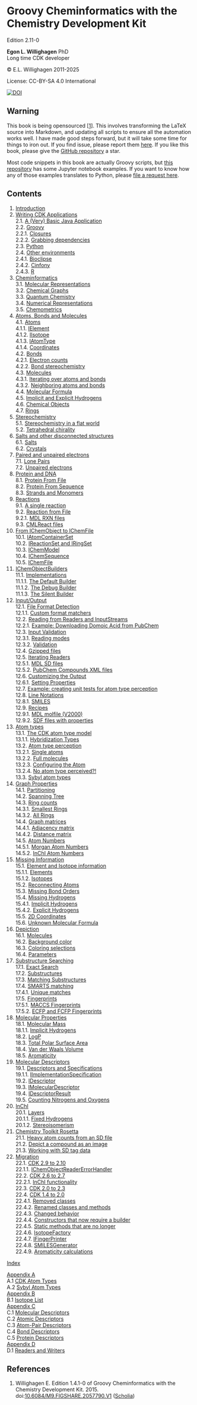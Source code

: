 # Groovy Cheminformatics with the Chemistry Development Kit

<script type="application/ld+json">
{
  "@context":"http://schema.org/",
  "@type":"CreativeWork",
  "about":"This text book describes how to write cheminformatics software with Groovy and the Chemistry Development Kit.",
  "audience":[{
    "@type":"Audience","name":"post-docs"
  }],
  "genre":[{
    "@type":"URL","url":"http://edamontology.org/topic_2258"
  }],
  "name":"Groovy Cheminformatics with the Chemistry Development Kit",
  "author":[{
    "@type":"Person",
    "name":"Egon Willighagen",
    "identifier":"0000-0001-7542-0286"
  }],
  "keywords":"cheminformatics, chemoinformatics, java, Groovy, Chemistry Development Kit, CDK",
  "license":"CC BY-SA 4.0",
  "url": "https://egonw.github.io/cdkbook/",
  "version":"2.11-0"
}
</script>


Edition 2.11-0

**Egon L. Willighagen** PhD<br />
Long time CDK developer

© E.L. Willighagen 2011-2025

License: CC-BY-SA 4.0 International

[![DOI](https://zenodo.org/badge/163004968.svg)](https://zenodo.org/badge/latestdoi/163004968)

## Warning

This book is being opensourced [<a href="#citeref1">1</a>]. This involves transforming the LaTeX source into Markdown,
and updating all scripts to ensure all the automation works well. I have made good
steps forward, but it will take some time for things to iron out. If you find issue,
please report them [here](https://github.com/cdk/cdkbook/issues). If you like this
book, please give the [GitHub repository](https://github.com/cdk/cdkbook/) a star.

Most code snippets
in this book are actually Groovy scripts, but [this repository](https://cdk.github.io/chempyformatics/)
has some Jupyter notebook examples. If you want to know how any of those examples translates
to Python, please [file a request here](https://github.com/cdk/chempyformatics/issues).

## Contents

1. [Introduction](introduction.md) <br />
2. [Writing CDK Applications](writingApps.md) <br />
2.1. [A (Very) Basic Java Application](writingApps.md#a-(very)-basic-java-application) <br />
2.2. [Groovy](writingApps.md#groovy) <br />
2.2.1. [Closures](writingApps.md#closures) <br />
2.2.2. [Grabbing dependencies](writingApps.md#grabbing-dependencies) <br />
2.3. [Python](writingApps.md#python) <br />
2.4. [Other environments](writingApps.md#other-environments) <br />
2.4.1. [Bioclipse](writingApps.md#bioclipse) <br />
2.4.2. [Cinfony](writingApps.md#cinfony) <br />
2.4.3. [R](writingApps.md#r) <br />
3. [Cheminformatics](cheminfo.md) <br />
3.1. [Molecular Representations](cheminfo.md#molecular-representations) <br />
3.2. [Chemical Graphs](cheminfo.md#chemical-graphs) <br />
3.3. [Quantum Chemistry](cheminfo.md#quantum-chemistry) <br />
3.4. [Numerical Representations](cheminfo.md#numerical-representations) <br />
3.5. [Chemometrics](cheminfo.md#chemometrics) <br />
4. [Atoms, Bonds and Molecules](atomsbonds.md) <br />
4.1. [Atoms](atomsbonds.md#atoms) <br />
4.1.1. [IElement](atomsbonds.md#ielement) <br />
4.1.2. [IIsotope](atomsbonds.md#iisotope) <br />
4.1.3. [IAtomType](atomsbonds.md#iatomtype) <br />
4.1.4. [Coordinates](atomsbonds.md#coordinates) <br />
4.2. [Bonds](atomsbonds.md#bonds) <br />
4.2.1. [Electron counts](atomsbonds.md#electron-counts) <br />
4.2.2. [Bond stereochemistry](atomsbonds.md#bond-stereochemistry) <br />
4.3. [Molecules](atomsbonds.md#molecules) <br />
4.3.1. [Iterating over atoms and bonds](atomsbonds.md#iterating-over-atoms-and-bonds) <br />
4.3.2. [Neighboring atoms and bonds](atomsbonds.md#neighboring-atoms-and-bonds) <br />
4.4. [Molecular Formula](atomsbonds.md#molecular-formula) <br />
4.5. [Implicit and Explicit Hydrogens](atomsbonds.md#implicit-and-explicit-hydrogens) <br />
4.6. [Chemical Objects](atomsbonds.md#chemical-objects) <br />
4.7. [Rings](atomsbonds.md#rings) <br />
5. [Stereochemistry](stereo.md) <br />
5.1. [Stereochemistry in a flat world](stereo.md#stereochemistry-in-a-flat-world) <br />
5.2. [Tetrahedral chirality](stereo.md#tetrahedral-chirality) <br />
6. [Salts and other disconnected structures](salts.md) <br />
6.1. [Salts](salts.md#salts) <br />
6.2. [Crystals](salts.md#crystals) <br />
7. [Paired and unpaired electrons](unpairedelectrons.md) <br />
7.1. [Lone Pairs](unpairedelectrons.md#lone-pairs) <br />
7.2. [Unpaired electrons](unpairedelectrons.md#unpaired-electrons) <br />
8. [Protein and DNA](protein.md) <br />
8.1. [Protein From File](protein.md#protein-from-file) <br />
8.2. [Protein From Sequence](protein.md#protein-from-sequence) <br />
8.3. [Strands and Monomers](protein.md#strands-and-monomers) <br />
9. [Reactions](reaction.md) <br />
9.1. [A single reaction](reaction.md#a-single-reaction) <br />
9.2. [Reaction from File](reaction.md#reaction-from-file) <br />
9.2.1. [MDL RXN files](reaction.md#mdl-rxn-files) <br />
9.3. [CMLReact files](reaction.md#cmlreact-files) <br />
10. [From IChemObject to IChemFile](chemobject.md) <br />
10.1. [IAtomContainerSet](chemobject.md#iatomcontainerset) <br />
10.2. [IReactionSet and IRingSet](chemobject.md#ireactionset-and-iringset) <br />
10.3. [IChemModel](chemobject.md#ichemmodel) <br />
10.4. [IChemSequence](chemobject.md#ichemsequence) <br />
10.5. [IChemFile](chemobject.md#ichemfile) <br />
11. [IChemObjectBuilders](builders.md) <br />
11.1. [Implementations](builders.md#implementations) <br />
11.1.1. [The Default Builder](builders.md#the-default-builder) <br />
11.1.2. [The Debug Builder](builders.md#the-debug-builder) <br />
11.1.3. [The Silent Builder](builders.md#the-silent-builder) <br />
12. [Input/Output](io.md) <br />
12.1. [File Format Detection](io.md#file-format-detection) <br />
12.1.1. [Custom format matchers](io.md#custom-format-matchers) <br />
12.2. [Reading from Readers and InputStreams](io.md#reading-from-readers-and-inputstreams) <br />
12.2.1. [Example: Downloading Domoic Acid from PubChem](io.md#example:-downloading-domoic-acid-from-pubchem) <br />
12.3. [Input Validation](io.md#input-validation) <br />
12.3.1. [Reading modes](io.md#reading-modes) <br />
12.3.2. [Validation](io.md#validation) <br />
12.4. [Gzipped files](io.md#gzipped-files) <br />
12.5. [Iterating Readers](io.md#iterating-readers) <br />
12.5.1. [MDL SD files](io.md#mdl-sd-files) <br />
12.5.2. [PubChem Compounds XML files](io.md#pubchem-compounds-xml-files) <br />
12.6. [Customizing the Output](io.md#customizing-the-output) <br />
12.6.1. [Setting Properties](io.md#setting-properties) <br />
12.7. [Example: creating unit tests for atom type perception](io.md#example:-creating-unit-tests-for-atom-type-perception) <br />
12.8. [Line Notations](io.md#line-notations) <br />
12.8.1. [SMILES](io.md#smiles) <br />
12.9. [Recipes](io.md#recipes) <br />
12.9.1. [MDL molfile (V2000)](io.md#mdl-molfile-(v2000)) <br />
12.9.2. [SDF files with properties](io.md#sdf-files-with-properties) <br />
13. [Atom types](atomtype.md) <br />
13.1. [The CDK atom type model](atomtype.md#the-cdk-atom-type-model) <br />
13.1.1. [Hybridization Types](atomtype.md#hybridization-types) <br />
13.2. [Atom type perception](atomtype.md#atom-type-perception) <br />
13.2.1. [Single atoms](atomtype.md#single-atoms) <br />
13.2.2. [Full molecules](atomtype.md#full-molecules) <br />
13.2.3. [Configuring the Atom](atomtype.md#configuring-the-atom) <br />
13.2.4. [No atom type perceived?!](atomtype.md#no-atom-type-perceived?!) <br />
13.3. [Sybyl atom types](atomtype.md#sybyl-atom-types) <br />
14. [Graph Properties](graph.md) <br />
14.1. [Partitioning](graph.md#partitioning) <br />
14.2. [Spanning Tree](graph.md#spanning-tree) <br />
14.3. [Ring counts](graph.md#ring-counts) <br />
14.3.1. [Smallest Rings](graph.md#smallest-rings) <br />
14.3.2. [All Rings](graph.md#all-rings) <br />
14.4. [Graph matrices](graph.md#graph-matrices) <br />
14.4.1. [Adjacency matrix](graph.md#adjacency-matrix) <br />
14.4.2. [Distance matrix](graph.md#distance-matrix) <br />
14.5. [Atom Numbers](graph.md#atom-numbers) <br />
14.5.1. [Morgan Atom Numbers](graph.md#morgan-atom-numbers) <br />
14.5.2. [InChI Atom Numbers](graph.md#inchi-atom-numbers) <br />
15. [Missing Information](missing.md) <br />
15.1. [Element and Isotope information](missing.md#element-and-isotope-information) <br />
15.1.1. [Elements](missing.md#elements) <br />
15.1.2. [Isotopes](missing.md#isotopes) <br />
15.2. [Reconnecting Atoms](missing.md#reconnecting-atoms) <br />
15.3. [Missing Bond Orders](missing.md#missing-bond-orders) <br />
15.4. [Missing Hydrogens](missing.md#missing-hydrogens) <br />
15.4.1. [Implicit Hydrogens](missing.md#implicit-hydrogens) <br />
15.4.2. [Explicit Hydrogens](missing.md#explicit-hydrogens) <br />
15.5. [2D Coordinates](missing.md#2d-coordinates) <br />
15.6. [Unknown Molecular Formula](missing.md#unknown-molecular-formula) <br />
16. [Depiction](depiction.md) <br />
16.1. [Molecules](depiction.md#molecules) <br />
16.2. [Background color](depiction.md#background-color) <br />
16.3. [Coloring selections](depiction.md#coloring-selections) <br />
16.4. [Parameters](depiction.md#parameters) <br />
17. [Substructure Searching](substructure.md) <br />
17.1. [Exact Search](substructure.md#exact-search) <br />
17.2. [Substructures](substructure.md#substructures) <br />
17.3. [Matching Substructures](substructure.md#matching-substructures) <br />
17.4. [SMARTS matching](substructure.md#smarts-matching) <br />
17.4.1. [Unique matches](substructure.md#unique-matches) <br />
17.5. [Fingerprints](substructure.md#fingerprints) <br />
17.5.1. [MACCS Fingerprints](substructure.md#maccs-fingerprints) <br />
17.5.2. [ECFP and FCFP Fingerprints](substructure.md#ecfp-and-fcfp-fingerprints) <br />
18. [Molecular Properties](properties.md) <br />
18.1. [Molecular Mass](properties.md#molecular-mass) <br />
18.1.1. [Implicit Hydrogens](properties.md#implicit-hydrogens) <br />
18.2. [LogP](properties.md#logp) <br />
18.3. [Total Polar Surface Area](properties.md#total-polar-surface-area) <br />
18.4. [Van der Waals Volume](properties.md#van-der-waals-volume) <br />
18.5. [Aromaticity](properties.md#aromaticity) <br />
19. [Molecular Descriptors](descriptor.md) <br />
19.1. [Descriptors and Specifications](descriptor.md#descriptors-and-specifications) <br />
19.1.1. [IImplementationSpecification](descriptor.md#iimplementationspecification) <br />
19.2. [IDescriptor](descriptor.md#idescriptor) <br />
19.3. [IMolecularDescriptor](descriptor.md#imoleculardescriptor) <br />
19.4. [IDescriptorResult](descriptor.md#idescriptorresult) <br />
19.5. [Counting Nitrogens and Oxygens](descriptor.md#counting-nitrogens-and-oxygens) <br />
20. [InChI](inchi.md) <br />
20.1. [Layers](inchi.md#layers) <br />
20.1.1. [Fixed Hydrogens](inchi.md#fixed-hydrogens) <br />
20.1.2. [Stereoisomerism](inchi.md#stereoisomerism) <br />
21. [Chemistry Toolkit Rosetta](ctr.md) <br />
21.1. [Heavy atom counts from an SD file](ctr.md#heavy-atom-counts-from-an-sd-file) <br />
21.2. [Depict a compound as an image](ctr.md#depict-a-compound-as-an-image) <br />
21.3. [Working with SD tag data](ctr.md#working-with-sd-tag-data) <br />
22. [Migration](migration.md) <br />
22.1. [CDK 2.9 to 2.10](migration.md#cdk-29-to-210) <br />
22.1.1. [IChemObjectReaderErrorHandler](migration.md#ichemobjectreadererrorhandler) <br />
22.2. [CDK 2.6 to 2.7](migration.md#cdk-26-to-27) <br />
22.2.1. [InChI functionality](migration.md#inchi-functionality) <br />
22.3. [CDK 2.0 to 2.3](migration.md#cdk-20-to-23) <br />
22.4. [CDK 1.4 to 2.0](migration.md#cdk-14-to-20) <br />
22.4.1. [Removed classes](migration.md#removed-classes) <br />
22.4.2. [Renamed classes and methods](migration.md#renamed-classes-and-methods) <br />
22.4.3. [Changed behavior](migration.md#changed-behavior) <br />
22.4.4. [Constructors that now require a builder](migration.md#constructors-that-now-require-a-builder) <br />
22.4.5. [Static methods that are no longer](migration.md#static-methods-that-are-no-longer) <br />
22.4.6. [IsotopeFactory](migration.md#isotopefactory) <br />
22.4.7. [IFingerPrinter](migration.md#ifingerprinter) <br />
22.4.8. [SMILESGenerator](migration.md#smilesgenerator) <br />
22.4.9. [Aromaticity calculations](migration.md#aromaticity-calculations) <br />

[Index](indexList.md) <br />

[Appendix A](appatomtypes.md) <br />
A.1 [CDK Atom Types](appatomtypes.md#cdk-atom-types) <br />
A.2 [Sybyl Atom Types](appatomtypes.md#sybyl-atom-types) <br />
[Appendix B](appisotopes.md) <br />
B.1 [Isotope List](appisotopes.md) <br />
[Appendix C](appmoldescs.md) <br />
C.1 [Molecular Descriptors](appmoldescs.md#molecular-descriptors) <br />
C.2 [Atomic Descriptors](appmoldescs.md#atomic-descriptors) <br />
C.3 [Atom-Pair Descriptors](appmoldescs.md#atom-pair-descriptors) <br />
C.4 [Bond Descriptors](appmoldescs.md#bond-descriptors) <br />
C.5 [Protein Descriptors](appmoldescs.md#protein-descriptors) <br />
[Appendix D](appfileformats.md) <br />
D.1 [Readers and Writers](appfileformats.md#the-readers-and-writers) <br />

## References

1. <a name="citeref1"></a>Willighagen E. Edition 1.4.1-0 of Groovy Cheminformatics with the Chemistry Development Kit. 2015.  doi:[10.6084/M9.FIGSHARE.2057790.V1](https://doi.org/10.6084/M9.FIGSHARE.2057790.V1) ([Scholia](https://scholia.toolforge.org/doi/10.6084/M9.FIGSHARE.2057790.V1))

